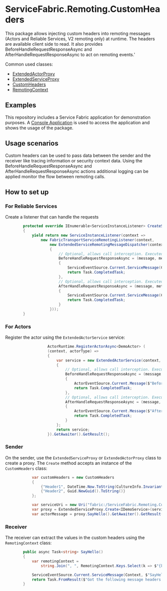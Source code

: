 # ServiceFabric.Remoting.CustomHeaders

This package allows injecting custom headers into remoting messages (Actors and Reliable Services, V2 remoting only) at runtime. The headers are available client side to read. 
It also provides BeforeHandleRequestResponseAsync and AfterHandleRequestResponseAsync to act on remoting events.'

Common used classes:

- [ExtendedActorProxy](https://github.com/Expecho/ServiceFabric-Remoting-CustomHeaders/blob/master/src/ServiceFabric.Remoting.CustomHeaders/Actors/ExtendedActorProxy.cs)
- [ExtendedServiceProxy](https://github.com/Expecho/ServiceFabric-Remoting-CustomHeaders/blob/master/src/ServiceFabric.Remoting.CustomHeaders/ReliableServices/ExtendedServiceProxy.cs)
- [CustomHeaders](https://github.com/Expecho/ServiceFabric-Remoting-CustomHeaders/blob/master/src/ServiceFabric.Remoting.CustomHeaders/CustomHeaders.cs)
- [RemotingContext](https://github.com/Expecho/ServiceFabric-Remoting-CustomHeaders/blob/master/src/ServiceFabric.Remoting.CustomHeaders/RemotingContext.cs)

## Examples

This repository includes a Service Fabric application for demonstration purposes. A [Console Application](https://github.com/Expecho/ServiceFabric-Remoting-CustomHeaders/blob/master/src/Demo/Program.cs) is used to access the application and shows the usage of the package.

## Usage scenarios

Custom headers can be used to pass data between the sender and the receiver like tracing information or security context data. Using the BeforeHandleRequestResponseAsync and AfterHandleRequestResponseAsync actions additional logging can be applied monitor the flow between remoting calls.

## How to set up 

### For Reliable Services

Create a listener that can handle the requests

```csharp
        protected override IEnumerable<ServiceInstanceListener> CreateServiceInstanceListeners()
        {
            yield return new ServiceInstanceListener(context =>
                new FabricTransportServiceRemotingListener(context,
                    new ExtendedServiceRemotingMessageDispatcher(context, this)
                    {
                        // Optional, allows call interception. Executed before the response is handled
                        BeforeHandleRequestResponseAsync = (message, method) =>
                        {
                            ServiceEventSource.Current.ServiceMessage(Context, $"BeforeHandleRequestResponseAsync {method}");
                            return Task.CompletedTask;
                        },
                        // Optional, allows call interception. Executed after the response is handled
                        AfterHandleRequestResponseAsync = (message, method) =>
                        {
                            ServiceEventSource.Current.ServiceMessage(Context, $"AfterHandleRequestResponseAsync {method}");
                            return Task.CompletedTask;
                        }
                    }));
        }
```        
### For Actors

Register the actor using the `ExtendedActorService` service:

```csharp
                   ActorRuntime.RegisterActorAsync<DemoActor> (
                   (context, actorType) =>
                   {
                       var service = new ExtendedActorService(context, actorType)
                       {
                           // Optional, allows call interception. Executed before the response is handled
                           BeforeHandleRequestResponseAsync = (message, method, id) =>
                           {
                               ActorEventSource.Current.Message($"BeforeHandleRequestResponseAsync {method} for actor {id.ToString()}");
                               return Task.CompletedTask;
                           },
                           // Optional, allows call interception. Executed after the response is handled
                           AfterHandleRequestResponseAsync = (message, method, id) =>
                           {
                               ActorEventSource.Current.Message($"AfterHandleRequestResponseAsync {method} for actor {id.ToString()}");
                               return Task.CompletedTask;
                           }
                       };
                       return service;
                   }).GetAwaiter().GetResult();
```
### Sender

On the sender, use the `ExtendedServiceProxy` or `ExtendedActorProxy` class to create a proxy. The `Create` method accepts an instance of the `CustomHeaders` class:

```csharp
            var customHeaders = new CustomHeaders
            {
                {"Header1", DateTime.Now.ToString(CultureInfo.InvariantCulture)},
                {"Header2", Guid.NewGuid().ToString()}
            };

            var serviceUri = new Uri("fabric:/ServiceFabric.Remoting.CustomHeaders.DemoApplication/DemoService");
            var proxy = ExtendedServiceProxy.Create<IDemoService>(serviceUri, customHeaders);
            var actorMessage = proxy.SayHello().GetAwaiter().GetResult();
```            
### Receiver

The receiver can extract the values in the custom headers using the `RemotingContext` class:

```csharp
        public async Task<string> SayHello()
        {
            var remotingContext =
                string.Join(", ", RemotingContext.Keys.Select(k => $"{k}: {RemotingContext.GetData(k)}"));

            ServiceEventSource.Current.ServiceMessage(Context, $"SayHelloToActor got context: {remotingContext}");
            return Task.FromResult($"Got the following message headers: {remotingContext}")
        }
```
